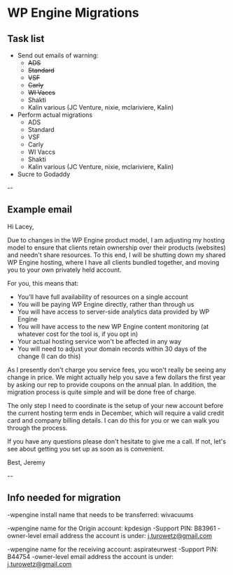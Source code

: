 # WP Engine Migrations

## Task list

- Send out emails of warning:
  - ~~ADS~~
  - ~~Standard~~
  - ~~VSF~~
  - ~~Carly~~
  - ~~WI Vaccs~~
  - Shakti
  - Kalin various (JC Venture, nixie, mclariviere, Kalin)
- Perform actual migrations
  - ADS
  - Standard
  - VSF
  - Carly
  - WI Vaccs
  - Shakti
  - Kalin various (JC Venture, nixie, mclariviere, Kalin)
- Sucre to Godaddy

--

## Example email

Hi Lacey,

Due to changes in the WP Engine product model, I am adjusting my hosting model to ensure that clients retain ownership over their products (websites) and needn't share resources. To this end, I will be shutting down my shared WP Engine hosting, where I have all clients bundled together, and moving you to your own privately held account.

For you, this means that:

- You'll have full availability of resources on a single account
- You will be paying WP Engine directly, rather than through us
- You will have access to server-side analytics data provided by WP Engine
- You will have access to the new WP Engine content monitoring (at whatever cost for the tool is, if you opt in)
- Your actual hosting service won't be affected in any way
- You will need to adjust your domain records within 30 days of the change (I can do this)

As I presently don't charge you service fees, you won't really be seeing any change in price. We might actually help you save a few dollars the first year by asking our rep to provide coupons on the annual plan. In addition, the migration process is quite simple and will be done free of charge.

The only step I need to coordinate is the setup of your new account before the current hosting term ends in December, which will require a valid credit card and company billing details. I can do this for you or we can walk you through the process.

If you have any questions please don't hesitate to give me a call. If not, let's see about getting you set up as soon as is convenient.

Best,
Jeremy

--

## Info needed for migration

-wpengine install name that needs to be transferred: wivacuums

-wpengine name for the Origin account: kpdesign
-Support PIN: B83961 
-owner-level email address the account is under: j.turowetz@gmail.com

-wpengine name for the receiving account: aspirateurwest
-Support PIN: B44754 
-owner-level email address the account is under: j.turowetz@gmail.com
